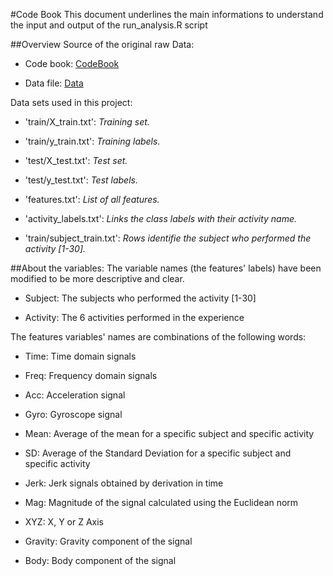 #Code Book
This document underlines the main informations to understand the input and output of the run_analysis.R script

##Overview
Source of the original raw Data: 

* Code book: [CodeBook](http://archive.ics.uci.edu/ml/datasets/Human+Activity+Recognition+Using+Smartphones)      

* Data file: [Data](https://d396qusza40orc.cloudfront.net/getdata%2Fprojectfiles%2FUCI%20HAR%20Dataset.zip)  

Data sets used in this project:
* 'train/X_train.txt': *Training set.*

* 'train/y_train.txt': *Training labels.*

* 'test/X_test.txt': *Test set.*

* 'test/y_test.txt': *Test labels.*

* 'features.txt': *List of all features.*

* 'activity_labels.txt': *Links the class labels with their activity name.*

* 'train/subject_train.txt': *Rows identifie the subject who performed the activity [1-30].*

##About the variables:
The variable names (the features' labels) have been modified to be more descriptive and clear.

* Subject: The subjects who performed the activity [1-30]

* Activity: The 6 activities performed in the experience

The features variables' names are combinations of the following words:

* Time: Time domain signals

* Freq: Frequency domain signals

* Acc: Acceleration signal

* Gyro: Gyroscope signal

* Mean: Average of the mean for a specific subject and specific activity

* SD: Average of the Standard Deviation for a specific subject and specific activity

* Jerk: Jerk signals obtained by derivation in time 

* Mag: Magnitude of the signal calculated using the Euclidean norm

* XYZ: X, Y or Z Axis

* Gravity: Gravity component of the signal

* Body: Body component of the signal



